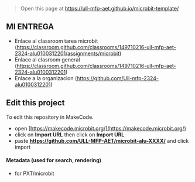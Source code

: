 
> Open this page at <https://ull-mfp-aet.github.io/microbit-template/>
> 
## MI ENTREGA
* Enlace al classroom tarea microbit (https://classroom.github.com/classrooms/149710216-ull-mfp-aet-2324-alu0100312201/assignments/microbit)
* Enlace al clasroom general (https://classroom.github.com/classrooms/149710216-ull-mfp-aet-2324-alu0100312201)
* Enlace a la organizacion (https://github.com/Ull-mfp-2324-alu0100312201)


## Edit this project

To edit this repository in MakeCode.

* open [https://makecode.microbit.org/](https://makecode.microbit.org/)
* click on **Import URL** then click on **Import URL**
* paste **https://github.com/ULL-MFP-AET/microbit-alu-XXXX/** and click import

#### Metadata (used for search, rendering)

* for PXT/microbit


<script src="https://makecode.com/gh-pages-embed.js">
</script>
<script>makeCodeRender("{{ site.makecode.home_url }}", "{{ site.github.owner_name }}/{{ site.github.repository_name }}");
</script>
